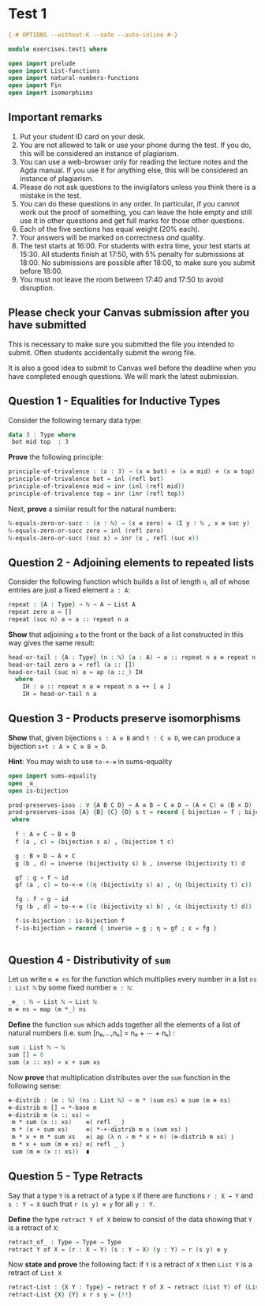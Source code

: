 # Test 1

```agda
{-# OPTIONS --without-K --safe --auto-inline #-}

module exercises.test1 where

open import prelude
open import List-functions
open import natural-numbers-functions
open import Fin
open import isomorphisms
```

## Important remarks
1. Put your student ID card on your desk.
1. You are not allowed to talk or use your phone during the test. If you do,
this will be considered an instance of plagiarism.
1. You can use a web-browser only for reading the lecture notes and the Agda
manual. If you use it for anything else, this will be considered an instance
of plagiarism.
1. Please do not ask questions to the invigilators unless you think there is a
mistake in the test.
1. You can do these questions in any order. In particular, if you cannot work
out the proof of something, you can leave the hole empty and still use it in
other questions and get full marks for those other questions.
1. Each of the five sections has equal weight (20% each).
1. Your answers will be marked on correctness *and* quality.
1. The test starts at 16:00. For students with extra time, your test starts at 15:30.
All students finish at 17:50, with 5% penalty for submissions at 18:00. No submissions are possible after 18:00, to make sure you submit before 18:00.
1. You must not leave the room between 17:40 and 17:50 to avoid disruption.

## Please check your Canvas submission after you have submitted

This is necessary to make sure you submitted the file you intended to submit. Often students accidentally submit the wrong file.

It is also a good idea to submit to Canvas well before the deadline when you have completed enough questions. We will mark the latest submission.

## Question 1 - Equalities for Inductive Types

Consider the following ternary data type:

```agda
data 𝟛 : Type where
 bot mid top  : 𝟛
```

**Prove** the following principle:

```agda
principle-of-trivalence : (x : 𝟛) → (x ≡ bot) ∔ (x ≡ mid) ∔ (x ≡ top)
principle-of-trivalence bot = inl (refl bot)
principle-of-trivalence mid = inr (inl (refl mid))
principle-of-trivalence top = inr (inr (refl top))
```

Next, **prove** a similar result for the natural numbers:

```agda
ℕ-equals-zero-or-succ : (x : ℕ) → (x ≡ zero) ∔ (Σ y ꞉ ℕ , x ≡ suc y)
ℕ-equals-zero-or-succ zero = inl (refl zero)
ℕ-equals-zero-or-succ (suc x) = inr (x , refl (suc x))
```

## Question 2 - Adjoining elements to repeated lists

Consider the following function which builds a list of length `n`,
all of whose entries are just a fixed element `a : A`:

```agda
repeat : {A : Type} → ℕ → A → List A
repeat zero a = []
repeat (suc n) a = a :: repeat n a
```
**Show** that adjoining `a` to the front or the back of a list constructed
in this way gives the same result:

```agda
head-or-tail : {A : Type} (n : ℕ) (a : A) → a :: repeat n a ≡ repeat n a ++ [ a ]
head-or-tail zero a = refl (a :: [])
head-or-tail (suc n) a = ap (a ::_) IH
  where
    IH : a :: repeat n a ≡ repeat n a ++ [ a ]
    IH = head-or-tail n a
```
## Question 3 - Products preserve isomorphisms

**Show** that, given bijections `s : A ≅ B` and `t : C ≅ D`, we can produce a bijection `s×t : A × C ≅ B × D`.

**Hint**: You may wish to use `to-×-≡` in sums-equality 

```agda
open import sums-equality
open _≅_
open is-bijection

prod-preserves-isos : ∀ {A B C D} → A ≅ B → C ≅ D → (A × C) ≅ (B × D)
prod-preserves-isos {A} {B} {C} {D} s t = record { bijection = f ; bijectivity = f-is-bijection }
 where
  
  f : A × C → B × D
  f (a , c) = (bijection s a) , (bijection t c)

  g : B × D → A × C
  g (b , d) = inverse (bijectivity s) b , inverse (bijectivity t) d 

  gf : g ∘ f ∼ id
  gf (a , c) = to-×-≡ ((η (bijectivity s) a) , (η (bijectivity t) c))  

  fg : f ∘ g ∼ id
  fg (b , d) = to-×-≡ ((ε (bijectivity s) b) , (ε (bijectivity t) d))

  f-is-bijection : is-bijection f
  f-is-bijection = record { inverse = g ; η = gf ; ε = fg }
  
```

## Question 4 - Distributivity of `sum`

Let us write `m ⊗ ns` for the function which multiplies every number in a list `ns : List ℕ` by some
fixed number `m : ℕ`:

```agda
_⊗_ : ℕ → List ℕ → List ℕ
m ⊗ ns = map (m *_) ns
```

**Define** the function `sum` which adds together all the elements of a list of natural numbers (i.e. sum [n₀,...,nₖ] = n₀ + ⋯ + nₖ) :

```agda
sum : List ℕ → ℕ
sum [] = 0
sum (x :: xs) = x + sum xs
```

Now **prove** that multiplication distributes over the `sum` function in the following sense:

```agda
⊗-distrib : (m : ℕ) (ns : List ℕ) → m * (sum ns) ≡ sum (m ⊗ ns)
⊗-distrib m [] = *-base m
⊗-distrib m (x :: xs) = 
 m * sum (x :: xs)    ≡⟨ refl _ ⟩
 m * (x + sum xs)     ≡⟨ *-+-distrib m x (sum xs) ⟩
 m * x + m * sum xs   ≡⟨ ap (λ n → m * x + n) (⊗-distrib m xs) ⟩
 m * x + sum (m ⊗ xs) ≡⟨ refl _ ⟩
 sum (m ⊗ (x :: xs))  ∎

```

## Question 5 - Type Retracts 

Say that a type `Y` is a retract of a type `X` if there are functions `r : X → Y` and `s : Y → X` such that `r (s y) ≡ y` for all `y : Y`.

**Define** the type `retract Y of X` below to consist of the data showing that `Y` is a retract of `X`:

```agda
retract_of_ : Type → Type → Type
retract Y of X = (r : X → Y) (s : Y → X) (y : Y) → r (s y) ≡ y 
```

Now **state and prove** the following fact: if `Y` is a retract of `X` then `List Y` is a retract of `List X`

```agda
retract-List : {X Y : Type} → retract Y of X → retract (List Y) of (List X)
retract-List {X} {Y} x r s y = {!!}
```
